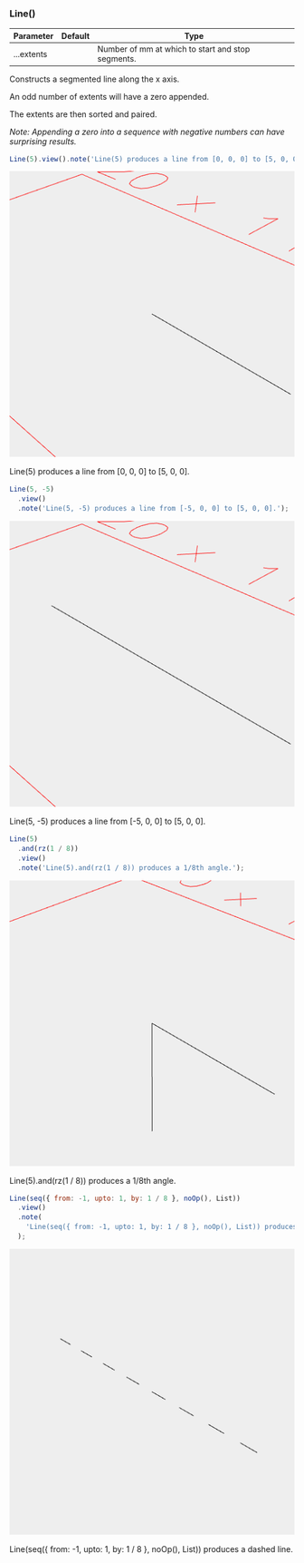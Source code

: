 ### Line()
Parameter|Default|Type
---|---|---
|...extents||Number of mm at which to start and stop segments.

Constructs a segmented line along the x axis.

An odd number of extents will have a zero appended.

The extents are then sorted and paired.

_Note: Appending a zero into a sequence with negative numbers can have surprising results._

```JavaScript
Line(5).view().note('Line(5) produces a line from [0, 0, 0] to [5, 0, 0].');
```

![Image](Line.md.0.png)

Line(5) produces a line from [0, 0, 0] to [5, 0, 0].

```JavaScript
Line(5, -5)
  .view()
  .note('Line(5, -5) produces a line from [-5, 0, 0] to [5, 0, 0].');
```

![Image](Line.md.1.png)

Line(5, -5) produces a line from [-5, 0, 0] to [5, 0, 0].

```JavaScript
Line(5)
  .and(rz(1 / 8))
  .view()
  .note('Line(5).and(rz(1 / 8)) produces a 1/8th angle.');
```

![Image](Line.md.2.png)

Line(5).and(rz(1 / 8)) produces a 1/8th angle.

```JavaScript
Line(seq({ from: -1, upto: 1, by: 1 / 8 }, noOp(), List))
  .view()
  .note(
    'Line(seq({ from: -1, upto: 1, by: 1 / 8 }, noOp(), List)) produces a dashed line.'
  );
```

![Image](Line.md.3.png)

Line(seq({ from: -1, upto: 1, by: 1 / 8 }, noOp(), List)) produces a dashed line.
